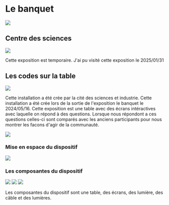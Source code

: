 # Le banquet

<image src="../centre_des_sciences/medias/affiche.jpg">

## Centre des sciences
<image src="../centre_des_sciences/medias/">


Cette exposition est temporaire.
J'ai pu visité cette exposition le 2025/01/31

## Les codes sur la table
<image src="../centre_des_sciences/medias/table_dessus.jpg">


Cette installation a été crée par la cité des sciences et industrie.
Cette installation a été crée lors de la sortie de l'exposition le banquet le 2024/05/16.
Cette exposition est une table avec des écrans intéractives avec laquelle on répond à des questions. 
Lorsque nous répondont a ces questions celles-ci sont comparés avec les anciens participants pour nous montrer les facons d'agir de la communauté.

<image src="../centre_des_sciences/medias/">


### Mise en espace du dispositif

<image src="../centre_des_sciences/medias/banquet.jpg">



### Les composantes du dispositif

<image src="../centre_des_sciences/medias/table_dessus.jpg">
<image src="../centre_des_sciences/medias/chaise_mise_en_expo.jpg">
<image src="../centre_des_sciences/medias/lumiere.jpg">


Les composantes du dispositif sont une table, des écrans, des lumière, des câble et des lumières.

